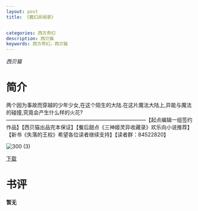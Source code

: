 ```yaml
---
layout: post
title: 《魔幻异闻录》


categories: 西方奇幻
description: 西贝猫
keywords: 西方奇幻，西贝猫
---
```


*西贝猫*

# 简介

两个因为事故而穿越的少年少女,在这个陌生的大陆.在这片魔法大陆上,异能与魔法的碰撞,究竟会产生什么样的火花?———————————————————————————【起点编辑一组签约作品】【西贝猫出品完本保证】【餐后甜点《三神姬灵异收藏录》欢乐向小说推荐】【新书《失落的王权》希望各位读者继续支持】【读者群：84522820】

![300 (3)](http://tvax2.sinaimg.cn/large/008dGP0Fgy1gtybkjaeqyj304605kglq.jpg)

[下载](https://link.jscdn.cn/1drv/aHR0cHM6Ly8xZHJ2Lm1zL3QvcyFBaGU2R2dNWmVFb2poRzdZMFZ6enFqQmUxRDNLP2U9YkFFMjJW.txt)
# 书评
**暂无**